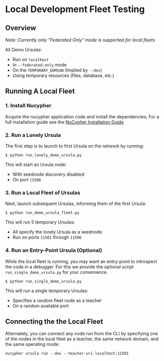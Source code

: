 # Local Development Fleet Testing

## Overview

*Note: Currently only "Federated Only" mode is supported for local fleets*

All Demo Ursulas:
 * Run on `localhost`
 * In `--federated-only` mode
 * On the `TEMPORARY_DOMIAN` (Implied by `--dev`)
 * Using temporary resources (files, database, etc.)


## Running A Local Fleet

### 1. Install Nucypher

Acquire the nucypher application code and install the dependencies;
For a full installation guide see the [NuCypher Installation Guide](../guides/installation_guide)

### 2. Run a Lonely Ursula

The first step is to launch to first Ursula on the network by running:

`$ python run_lonely_demo_ursula.py`

This will start an Ursula node:
 * With seednode discovery disabled
 * On port `11500`

### 3. Run a Local Fleet of Ursulas

Next, launch subsequent Ursulas, informing them of the first Ursula:

`$ python run_demo_ursula_fleet.py`

This will run 5 temporary Ursulas:
 * All specify the lonely Ursula as a seednode
 * Run on ports `11501` through `11506`

### 4. Run an Entry-Point Ursula (Optional)

While the local fleet is running, you may want an entry-point to introspect the code in a debugger.
For this we provide the optional script `run_single_demo_ursula.py` for your convenience.

`$ python run_single_demo_ursula.py`

This will run a single temporary Ursulas:
 * Specifies a random fleet node as a teacher
 * On a random available port

## Connecting the the Local Fleet

Alternately, you can connect any node run from the CLI by specifying one of the nodes
in the local fleet as a teacher, the same network domain, and the same operating mode:

`nucypher ursula run --dev --teacher-uri localhost:11501`
